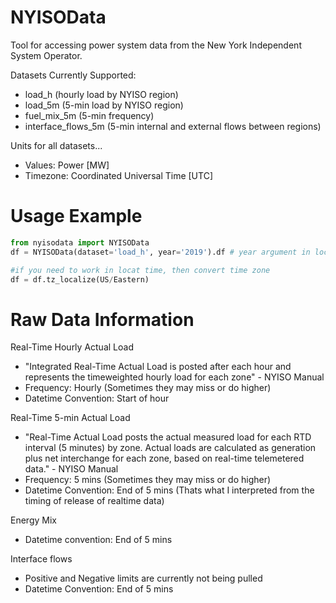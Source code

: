 # NYISOData
Tool for accessing power system data from the New York Independent System Operator.

Datasets Currently Supported:
- load_h  (hourly load by NYISO region)
- load_5m (5-min load by NYISO region)
- fuel_mix_5m (5-min frequency)
- interface_flows_5m (5-min internal and external flows between regions)

Units for all datasets...
- Values: Power [MW]
- Timezone: Coordinated Universal Time [UTC]

# Usage Example
```python
from nyisodata import NYISOData
df = NYISOData(dataset='load_h', year='2019').df # year argument in local time, but returns dataset in UTC 

#if you need to work in locat time, then convert time zone
df = df.tz_localize(US/Eastern)
```

# Raw Data Information

Real-Time Hourly Actual Load
- "Integrated Real-Time Actual Load is posted after each hour and represents the timeweighted hourly load for each zone" - NYISO Manual
- Frequency: Hourly (Sometimes they may miss or do higher)
- Datetime Convention: Start of hour

Real-Time 5-min Actual Load
- "Real-Time Actual Load posts the actual measured load for each RTD interval (5 minutes) by zone. 
Actual loads are calculated as generation plus net interchange for each zone, based on real-time telemetered data." - NYISO Manual
- Frequency: 5 mins (Sometimes they may miss or do higher)
- Datetime Convention: End of 5 mins (Thats what I interpreted from the timing of release of realtime data)

Energy Mix
- Datetime convention: End of 5 mins

Interface flows
- Positive and Negative limits are currently not being pulled
- Datetime Convention: End of 5 mins
